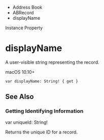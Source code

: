 

- Address Book
- ABRecord
-  displayName 

Instance Property

# displayName

A user-visible string representing the record.

macOS 10.10+

``` source
var displayName: String! { get }
```

## See Also

### Getting Identifying Information

var uniqueId: String!

Returns the unique ID for a record.

